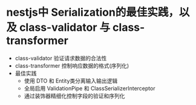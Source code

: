 # nestjs中 Serialization的最佳实践，以及 class-validator 与 class-transformer

- class-validator 验证请求数据的合法性
- class-transformer 控制响应数据的格式(序列化)
- 最佳实践
  - 使用 DTO 和 Entity类分离输入输出逻辑
  - 全局启用 ValidationPipe 和 ClassSerializerInterceptor
  - 通过装饰器精细化控制字段的验证和序列化
